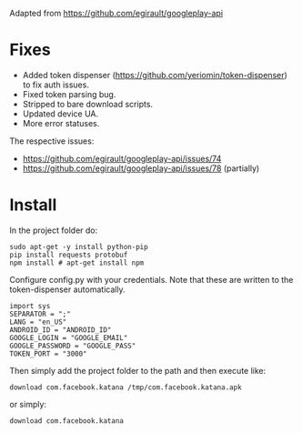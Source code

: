 Adapted from https://github.com/egirault/googleplay-api

# Fixes

* Added token dispenser (https://github.com/yeriomin/token-dispenser) to fix auth issues.
* Fixed token parsing bug.
* Stripped to bare download scripts.
* Updated device UA.
* More error statuses.

The respective issues:

* https://github.com/egirault/googleplay-api/issues/74
* https://github.com/egirault/googleplay-api/issues/78 (partially)

# Install

In the project folder do:

```
sudo apt-get -y install python-pip
pip install requests protobuf
npm install # apt-get install npm
```

Configure config.py with your credentials.
Note that these are written to the token-dispenser automatically.

```
import sys
SEPARATOR = ";"
LANG = "en_US"
ANDROID_ID = "ANDROID_ID"
GOOGLE_LOGIN = "GOOGLE_EMAIL"
GOOGLE_PASSWORD = "GOOGLE_PASS"
TOKEN_PORT = "3000"
```

Then simply add the project folder to the path and then execute like:

```
download com.facebook.katana /tmp/com.facebook.katana.apk
```

or simply: 

```
download com.facebook.katana
```
